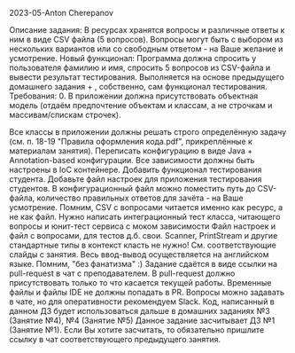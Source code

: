2023-05-Anton Cherepanov

Описание задания:
В ресурсах хранятся вопросы и различные ответы к ним в виде CSV файла (5 вопросов).
Вопросы могут быть с выбором из нескольких вариантов или со свободным ответом - на Ваше желание и усмотрение.
Новый функционал:
Программа должна спросить у пользователя фамилию и имя, спросить 5 вопросов из CSV-файла и вывести результат тестирования.
Выполняется на основе предыдущего домашнего задания + , собственно, сам функционал тестирования.
Требования:
0. В приложении должна присутствовать объектная модель (отдаём предпочтение объектам и классам, а не строчкам и массивам/спискам строчек).

Все классы в приложении должны решать строго определённую задачу (см. п. 18-19 "Правила оформления кода.pdf", прикреплённые к материалам занятия).
Переписать конфигурацию в виде Java + Annotation-based конфигурации. Все зависимости должны быть настроены в IoC контейнере.
Добавить функционал тестирования студента.
Добавьте файл настроек для приложения тестирования студентов.
В конфигурационный файл можно поместить путь до CSV-файла, количество правильных ответов для зачёта - на Ваше усмотрение.
Помним, CSV с вопросами читается именно как ресурс, а не как файл.
Нужно написать интеграционный тест класса, читающего вопросы и юнит-тест сервиса с моком зависимости
Файл настроек и файл с вопросами, для тестов д.б. свои.
Scanner, PrintStream и другие стандартные типы в контекст класть не нужно! См. соответствующие слайды с занятия.
Весь ввод-вывод осуществляется на английском языке.
Помним, "без фанатизма" :)
Задание сдаётся в виде ссылки на pull-request в чат с преподавателем.
В pull-request должно присутствовать только то что касается текущей работы. Временные файлы и файлы IDE не должны попадать в PR.
Вопросы можно задавать в чате, но для оперативности рекомендуем Slack.
Код, написанный в данном ДЗ будет использоваться дальше в домашних заданиях №3 (Занятие №4), №4 (Занятие №5)
Данное задание засчитывает ДЗ №1 (Занятие №1).
Если Вы хотите засчитать, то обязательно пришлите ссылку в чат соответствующего предыдущего занятия.
